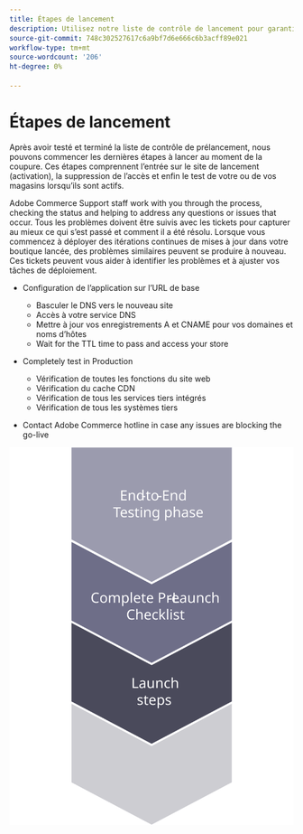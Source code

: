 ```yaml
---
title: Étapes de lancement
description: Utilisez notre liste de contrôle de lancement pour garantir une mise en oeuvre fluide du site Commerce Adobe.
source-git-commit: 748c302527617c6a9bf7d6e666c6b3acff89e021
workflow-type: tm+mt
source-wordcount: '206'
ht-degree: 0%

---
```



# Étapes de lancement

Après avoir testé et terminé la liste de contrôle de prélancement, nous pouvons commencer les dernières étapes à lancer au moment de la coupure. Ces étapes comprennent l’entrée sur le site de lancement (activation), la suppression de l’accès et enfin le test de votre ou de vos magasins lorsqu’ils sont actifs.

Adobe Commerce Support staff work with you through the process, checking the status and helping to address any questions or issues that occur. Tous les problèmes doivent être suivis avec les tickets pour capturer au mieux ce qui s’est passé et comment il a été résolu. Lorsque vous commencez à déployer des itérations continues de mises à jour dans votre boutique lancée, des problèmes similaires peuvent se produire à nouveau. Ces tickets peuvent vous aider à identifier les problèmes et à ajuster vos tâches de déploiement.

- Configuration de l’application sur l’URL de base
   - Basculer le DNS vers le nouveau site
   - Accès à votre service DNS
   - Mettre à jour vos enregistrements A et CNAME pour vos domaines et noms d’hôtes
   - Wait for the TTL time to pass and access your store

- Completely test in Production
   - Vérification de toutes les fonctions du site web
   - Vérification du cache CDN
   - Vérification de tous les services tiers intégrés
   - Vérification de tous les systèmes tiers

- Contact Adobe Commerce hotline in case any issues are blocking the go-live

![Diagram showing phase 3 of the launch process](../../assets/playbooks/launch-steps-3.svg)

